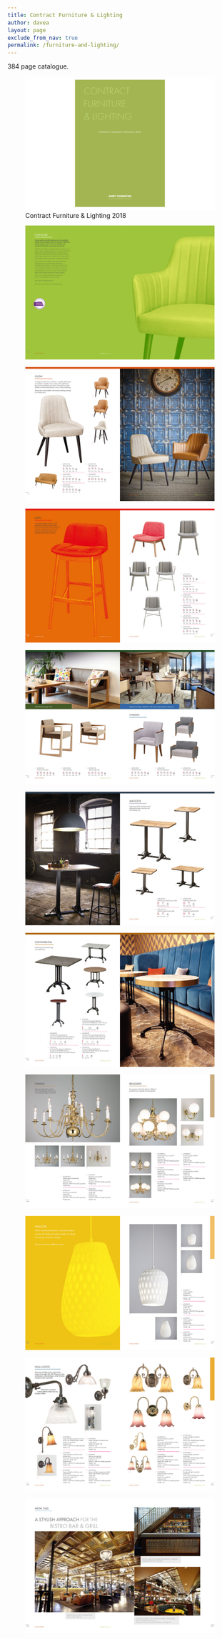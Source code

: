 ```yaml
---
title: Contract Furniture & Lighting
author: davea
layout: page
exclude_from_nav: true
permalink: /furniture-and-lighting/
---
```


384 page catalogue.

<figure><img src="../images/ATFL18-fc.jpg" alt="contract furniture and lighting front cover"><figcaption>Contract Furniture & Lighting 2018</figcaption></figure>
<figure><img src="../images/ATFL18-002-003.jpg" alt="contract furniture and lighting spread"></figure>
<figure><img src="../images/ATFL18-004-005.jpg" alt="contract furniture and lighting spread"></figure>
<figure><img src="../images/ATFL18-020-021.jpg" alt="contract furniture and lighting spread"></figure>
<figure><img src="../images/ATFL18-050-051.jpg" alt="contract furniture and lighting spread"></figure>
<figure><img src="../images/ATFL18-090-091.jpg" alt="contract furniture and lighting spread"></figure>
<figure><img src="../images/ATFL18-168-169.jpg" alt="contract furniture and lighting spread"></figure>
<figure><img src="../images/ATFL18-230-231.jpg" alt="contract furniture and lighting spread"></figure>
<figure><img src="../images/ATFL18-290-291.jpg" alt="contract furniture and lighting spread"></figure>
<figure><img src="../images/ATFL18-332-333.jpg" alt="contract furniture and lighting spread"></figure>
<figure><img src="../images/ATFL18-378-379.jpg" alt="contract furniture and lighting spread"></figure>
